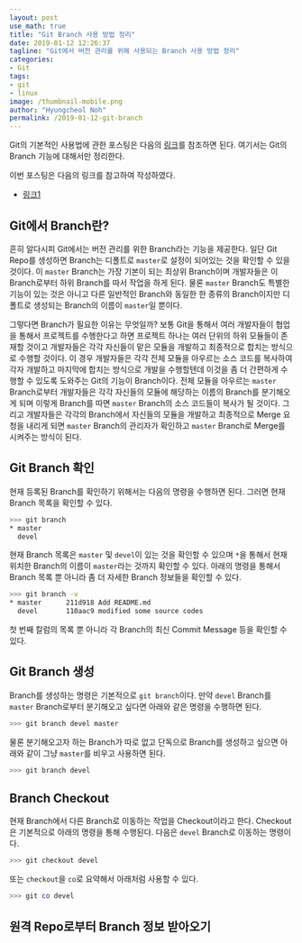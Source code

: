 ```yaml
---
layout: post
use_math: true
title: "Git Branch 사용 방법 정리"
date: 2019-01-12 12:26:37
tagline: "Git에서 버전 관리를 위해 사용되는 Branch 사용 방법 정리"
categories:
- Git
tags:
- git
- linux
image: /thumbnail-mobile.png
author: "Hyungcheol Noh"
permalink: /2019-01-12-git-branch
---
```


Git의 기본적인 사용법에 관한 포스팅은 다음의 [링크](https://hcnoh.github.io/2018-08-20-git-basic-usage)를 참조하면 된다. 여기서는 Git의 Branch 기능에 대해서만 정리한다.

이번 포스팅은 다음의 링크를 참고하여 작성하였다.
- [링크1](https://mylko72.gitbooks.io/git/content/branch/checkout.html)

## Git에서 Branch란?
흔히 알다시피 Git에서는 버전 관리를 위한 Branch라는 기능을 제공한다. 일단 Git Repo를 생성하면 Branch는 디폴트로 `master`로 설정이 되어있는 것을 확인할 수 있을 것이다. 이 `master` Branch는 가장 기본이 되는 최상위 Branch이며 개발자들은 이 Branch로부터 하위 Branch를 따서 작업을 하게 된다. 물론 `master` Branch도 특별한 기능이 있는 것은 아니고 다른 일반적인 Branch와 동일한 한 종류의 Branch이지만 디폴트로 생성되는 Branch의 이름이 `master`일 뿐이다.

그렇다면 Branch가 필요한 이유는 무엇일까? 보통 Git을 통해서 여러 개발자들이 협업을 통해서 프로젝트를 수행한다고 하면 프로젝트 하나는 여러 단위의 하위 모듈들이 존재할 것이고 개발자들은 각각 자신들이 맡은 모듈을 개발하고 최종적으로 합치는 방식으로 수행할 것이다. 이 경우 개발자들은 각각 전체 모듈을 아우르는 소스 코드를 복사하여 각자 개발하고 마지막에 합치는 방식으로 개발을 수행할텐데 이것을 좀 더 간편하게 수행할 수 있도록 도와주는 Git의 기능이 Branch이다. 전체 모듈을 아우르는 `master` Branch로부터 개발자들은 각각 자신들의 모듈에 해당하는 이름의 Branch를 분기해오게 되며 이렇게 Branch를 따면 `master` Branch의 소스 코드들이 복사가 될 것이다. 그리고 개발자들은 각각의 Branch에서 자신들의 모듈을 개발하고 최종적으로 Merge 요청을 내리게 되면 `master` Branch의 관리자가 확인하고 `master` Branch로 Merge를 시켜주는 방식이 된다.

## Git Branch 확인
현재 등록된 Branch를 확인하기 위해서는 다음의 명령을 수행하면 된다. 그러면 현재 Branch 목록을 확인할 수 있다.

```bash
>>> git branch
* master
  devel
```
현재 Branch 목록은 `master` 및 `devel`이 있는 것을 확인할 수 있으며 `*`을 통해서 현재 위치한 Branch의 이름이 `master`라는 것까지 확인할 수 있다. 아래의 명령을 통해서 Branch 목록 뿐 아니라 좀 더 자세한 Branch 정보들을 확인할 수 있다.

```bash
>>> git branch -v
* master      211d918 Add README.md
  devel       110aac9 modified some source codes
```

첫 번째 칼럼의 목록 뿐 아니라 각 Branch의 최신 Commit Message 등을 확인할 수 있다.

## Git Branch 생성
Branch를 생성하는 명령은 기본적으로 `git branch`이다. 만약 `devel` Branch를 `master` Branch로부터 분기해오고 싶다면 아래와 같은 명령을 수행하면 된다.

```bash
>>> git branch devel master
```

물론 분기해오고자 하는 Branch가 따로 없고 단독으로 Branch를 생성하고 싶으면 아래와 같이 그냥 `master`를 비우고 사용하면 된다.

```bash
>>> git branch devel
```

## Branch Checkout
현재 Branch에서 다른 Branch로 이동하는 작업을 Checkout이라고 한다. Checkout은 기본적으로 아래의 명령을 통해 수행된다. 다음은 `devel` Branch로 이동하는 명령이다.

```bash
>>> git checkout devel
```

또는 `checkout`을 `co`로 요약해서 아래처럼 사용할 수 있다.

```bash
>>> git co devel
```

## 원격 Repo로부터 Branch 정보 받아오기
